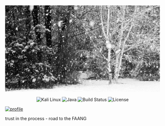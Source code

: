 <div>
<p align="center">
  <img src="assets/My4Vd.gif" alt="Демо проекта" width="800">
</p>


<p align="center">

  <img src="https://img.shields.io/badge/OS-Kali%20Linux-blue?logo=linux&style=for-the-badge" alt="Kali Linux">
  <img src="https://img.shields.io/badge/Language-Java-orange?logo=java&style=for-the-badge" alt="Java">


  <img src="https://img.shields.io/badge/build-passing-brightgreen?style=for-the-badge" alt="Build Status">


  <img src="https://img.shields.io/badge/License-MIT-blue?style=for-the-badge" alt="License">

</p>


<a href="https://rootmarkexe.github.io/Mkrtchyan-Mark/">
    <img src="https://raw.githubusercontent.com/rootmarkexe/rootmarkexe/main/site.png" alt="profile" width="200" height="40"/>
</a>

trust in the process - road to the FAANG
</div>
